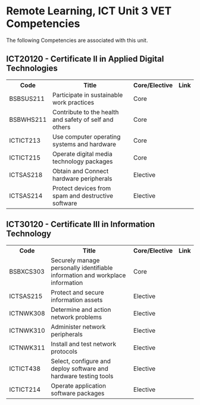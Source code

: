# Remote Learning, ICT Unit 3 VET Competencies

The following Competencies are associated with this unit.

## ICT20120 - Certificate II in Applied Digital Technologies

[//]: # (Done in HTML to allow for a header column)
<table style="both">
    <tr>
        <th>Code</th>
        <th>Title</th>
        <th>Core/Elective</th>
        <th>Link</th>
    </tr>
    <tr>
        <td>BSBSUS211</td>
        <td>Participate in sustainable work practices</td>
        <td>Core</td>
        <td><a href="https://training.gov.au/Training/Details/BSBSUS211"></a></td>
    </tr>
    <tr>
        <td>BSBWHS211</td>
        <td>Contribute to the health and safety of self and others</td>
        <td>Core</td>
        <td><a href="https://training.gov.au/Training/Details/BSBWHS211"></a></td>
    </tr>
    <tr>
        <td>ICTICT213</td>
        <td>Use computer operating systems and hardware</td>
        <td>Core</td>
        <td><a href="https://training.gov.au/Training/Details/ICTICT213"></a></td>
    </tr>
    <tr>
        <td>ICTICT215</td>
        <td>Operate digital media technology packages</td>
        <td>Core</td>
        <td><a href="https://training.gov.au/Training/Details/ICTICT215"></a></td>
    </tr>
    <tr>
        <td>ICTSAS218</td>
        <td>Obtain and Connect hardware peripherals</td>
        <td>Elective</td>        
        <td><a href="https://training.gov.au/Training/Details/ICTSAS218"></a></td>
    </tr>
    <tr>
        <td>ICTSAS214</td>
        <td>Protect devices from spam and destructive software</td>
        <td>Elective</td>
        <td><a href="https://training.gov.au/Training/Details/ICTSAS214"></a></td>
    </tr>
</table>

## ICT30120 - Certificate III in Information Technology

<table style="both">
    <tr>
        <th>Code</th>
        <th>Title</th>
        <th>Core/Elective</th>
<th>Link</th>
    </tr>
    <tr>
        <td>BSBXCS303 </td>
        <td>Securely manage personally identifiable information and workplace information</td>
        <td>Core</td>
        <td><a href="https://training.gov.au/Training/Details/BSBXCS303"></a></td>
    </tr>
    <tr>
        <td>ICTSAS215 </td>
        <td>Protect and secure information assets</td>
        <td>Elective</td>
        <td><a href="https://training.gov.au/Training/Details/ICTSAS215"></a></td>
    </tr>
    <tr>
        <td>ICTNWK308</td>
        <td>Determine and action network problems</td>
        <td>Elective</td>
        <td><a href="https://training.gov.au/Training/Details/ICTNWK308"></a></td>
    </tr>
    <tr>
        <td>ICTNWK310 </td>
        <td>Administer network peripherals</td>
        <td>Elective</td>
        <td><a href="https://training.gov.au/Training/Details/ICTNWK310"></a></td>
    </tr>
    <tr>
        <td>ICTNWK311</td>
        <td>Install and test network protocols</td>
        <td>Elective</td>        
        <td><a href="https://training.gov.au/Training/Details/ICTNWK311"></a></td>
    </tr>
    <tr>
        <td>ICTICT438 </td>
        <td>Select, configure and deploy software and hardware testing tools</td>
        <td>Elective</td>
        <td><a href="https://training.gov.au/Training/Details/ICTICT438"></a></td>
    </tr>    
    <tr>
        <td>ICTICT214</td>
        <td>Operate application software packages</td>
        <td>Elective</td>
        <td><a href="https://training.gov.au/Training/Details/ICTICT214"></a></td>
    </tr>
</table>